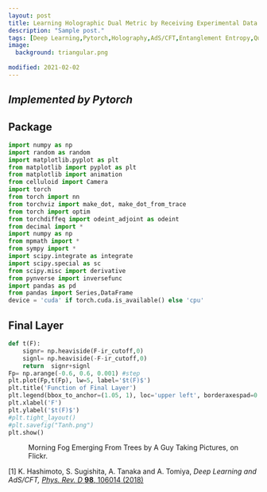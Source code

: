 ```yaml
---
layout: post
title: Learning Holographic Dual Metric by Receiving Experimental Data
description: "Sample post."
tags: [Deep Learning,Pytorch,Holography,AdS/CFT,Entanglement Entropy,Quantum Information]
image:
  background: triangular.png
  
modified: 2021-02-02
---
```


## ***Implemented by Pytorch***

## Package
```Python
import numpy as np
import random as random
import matplotlib.pyplot as plt
from matplotlib import pyplot as plt
from matplotlib import animation
from celluloid import Camera
import torch
from torch import nn
from torchviz import make_dot, make_dot_from_trace
from torch import optim
from torchdiffeq import odeint_adjoint as odeint
from decimal import *
import numpy as np
from mpmath import *
from sympy import *
import scipy.integrate as integrate
import scipy.special as sc
from scipy.misc import derivative
from pynverse import inversefunc
import pandas as pd
from pandas import Series,DataFrame
device = 'cuda' if torch.cuda.is_available() else 'cpu'
```
## Final Layer

```Python
def t(F):
    signr= np.heaviside(F-ir_cutoff,0)
    signl= np.heaviside(-F-ir_cutoff,0)
    return  signr+signl
Fp= np.arange(-0.6, 0.6, 0.001) #step
plt.plot(Fp,t(Fp), lw=5, label='$t(F)$')
plt.title('Function of Final Layer')
plt.legend(bbox_to_anchor=(1.05, 1), loc='upper left', borderaxespad=0.)
plt.xlabel('F')
plt.ylabel('$t(F)$')
#plt.tight_layout()
#plt.savefig("Tanh.png")
plt.show()
```
<figure>
	<a href="http://farm9.staticflickr.com/8426/7758832526_cc8f681e48_b.jpg"><img src="http://farm9.staticflickr.com/8426/7758832526_cc8f681e48_c.jpg" alt=""></a>
	<figcaption>Morning Fog Emerging From Trees by A Guy Taking Pictures, on Flickr</a>.</figcaption>
</figure>

[1] K. Hashimoto, S. Sugishita, A. Tanaka and A. Tomiya, *Deep Learning and AdS/CFT,* [*Phys. Rev. D* **98**, 106014 (2018)](https://journals.aps.org/prd/abstract/10.1103/PhysRevD.98.046019)
